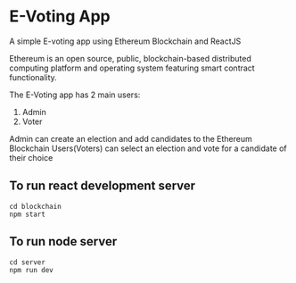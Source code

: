 # E-Voting App
A simple E-voting app using Ethereum Blockchain and ReactJS

Ethereum is an open source, public, blockchain-based distributed computing platform and operating system featuring smart contract functionality.

The E-Voting app has 2 main users:
1. Admin 
2. Voter

Admin can create an election and add candidates to the Ethereum Blockchain
Users(Voters) can select an election and vote for a candidate of their choice

## To run react development server

```
cd blockchain
npm start
```

## To run node server
```
cd server
npm run dev
```
